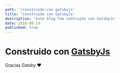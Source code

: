 ```yaml
---
path: '/construido-con-gatsbyjs'
title: 'Construido con GatsbyJs'
description: 'Este blog fue contruido con GatsbyJs'
date: 2018-08-19
published: true
---
```


# Construido con [GatsbyJs](https://www.gatsbyjs.org/)

Gracias Gatsby ❤️

